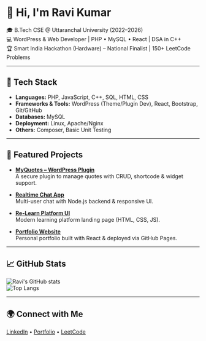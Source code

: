 # 👋 Hi, I'm Ravi Kumar  

🎓 B.Tech CSE @ Uttaranchal University (2022–2026)  
💻 WordPress & Web Developer | PHP • MySQL • React | DSA in C++  
🏆 Smart India Hackathon (Hardware) – National Finalist | 150+ LeetCode Problems  

---

## 🔧 Tech Stack  
- **Languages:** PHP, JavaScript, C++, SQL, HTML, CSS  
- **Frameworks & Tools:** WordPress (Theme/Plugin Dev), React, Bootstrap, Git/GitHub  
- **Databases:** MySQL  
- **Deployment:** Linux, Apache/Nginx  
- **Others:** Composer, Basic Unit Testing  

---

## 📌 Featured Projects  
- [**MyQuotes – WordPress Plugin**](https://github.com/ravi-uit/MyQuotes-WordPress-Plugin)  
  A secure plugin to manage quotes with CRUD, shortcode & widget support.  

- [**Realtime Chat App**](https://github.com/ravi-uit/realtime-chat-app)  
  Multi-user chat with Node.js backend & responsive UI.  

- [**Re-Learn Platform UI**](https://github.com/ravi-uit/relearn)  
  Modern learning platform landing page (HTML, CSS, JS).  

- [**Portfolio Website**](https://ravi-uit.github.io/)  
  Personal portfolio built with React & deployed via GitHub Pages.  

---

## 📈 GitHub Stats  
![Ravi's GitHub stats](https://github-readme-stats.vercel.app/api?username=ravi-uit&show_icons=true&theme=radical)  
![Top Langs](https://github-readme-stats.vercel.app/api/top-langs/?username=ravi-uit&layout=compact&theme=radical)  

---

## 🌍 Connect with Me  
[LinkedIn](https://www.linkedin.com/in/ravi-kumar-22645a203) • [Portfolio](https://ravi-uit.github.io/) • [LeetCode](https://leetcode.com/ravi-uit)  



<!--
**ravi-uit/ravi-uit** is a ✨ _special_ ✨ repository because its `README.md` (this file) appears on your GitHub profile.

Here are some ideas to get you started:

- 🔭 I’m currently working on ...
- 🌱 I’m currently learning ...
- 👯 I’m looking to collaborate on ...
- 🤔 I’m looking for help with ...
- 💬 Ask me about ...
- 📫 How to reach me: ...
- 😄 Pronouns: ...
- ⚡ Fun fact: ...
-->
